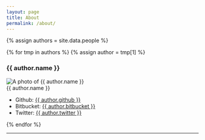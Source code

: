 ```yaml
---
layout: page
title: About
permalink: /about/
---
```



{% assign authors = site.data.people %}
<div>
    {% for tmp in authors %}
        {% assign author = tmp[1] %}
        <div>
            <h3>{{ author.name }}</h3>
            <img src="https://www.gravatar.com/avatar/{{ author.gravatar_hash }}?s=135" alt="A photo of {{ author.name }}" />
            <figcaption>{{ author.name }}</figcaption>
            <ul>
                <li><label>Github: </label><a href="https://github.com/{{ author.github }}">{{ author.github }}</a></li>
                <li><label>Bitbucket: </label><a href="https://bitbucket.com/{{ author.bitbucket }}">{{ author.bitbucket }}</a></li>
                <li><label>Twitter: </label><a href="https://twitter.com/{{ author.twitter }}">{{ author.twitter }}</a></li>
                <!-- <li><label>Linkein: </label><a href="https://github.com/{{ author.linkedin }}">{{ author.linkedin }}</a></li> -->
            </ul>
        </div>
    {% endfor %}
</div>

---
